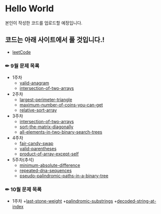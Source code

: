 # Hello World
본인이 작성한 코드를 업로드할 예정입니다.

## 코드는 아래 사이트에서 풀 것입니다.!
 * [leetCode](https://leetcode.com/)

### ✏ 9월 문제 목록
  * 1주차
    + [valid-anagram](https://leetcode.com/problems/valid-anagram/)
    + [intersection-of-two-arrays](https://leetcode.com/problems/intersection-of-two-arrays-ii/)
  * 2주차
    + [largest-perimeter-triangle](https://leetcode.com/problems/largest-perimeter-triangle/)
    + [maximum-number-of-coins-you-can-get](https://leetcode.com/problems/maximum-number-of-coins-you-can-get/)
    + [relative-sort-array](https://leetcode.com/problems/relative-sort-array/ )
  * 3주차
    + [intersection-of-two-arrays](https://leetcode.com/problems/intersection-of-two-arrays/)
    + [sort-the-matrix-diagonally](https://leetcode.com/problems/sort-the-matrix-diagonally/)
    + [all-elements-in-two-binary-search-trees](https://leetcode.com/problems/all-elements-in-two-binary-search-trees/)
  * 4주차
    + [fair-candy-swap](https://leetcode.com/problems/fair-candy-swap/)
    + [valid-parentheses](https://leetcode.com/problems/valid-parentheses/)
    + [product-of-array-except-self](https://leetcode.com/problems/product-of-array-except-self/)
  * 5주차(추석)
    + [minimum-absolute-difference](https://leetcode.com/problems/minimum-absolute-difference/) 
    + [repeated-dna-sequences](https://leetcode.com/problems/repeated-dna-sequences/)
    + [pseudo-palindromic-paths-in-a-binary-tree](https://leetcode.com/problems/pseudo-palindromic-paths-in-a-binary-tree/)
   
### ✏ 10월 문제 목록
   * 1주차
     +[last-stone-weight](https://leetcode.com/problems/last-stone-weight/)
     +[palindromic-substrings](https://leetcode.com/problems/palindromic-substrings/)
     +[decoded-string-at-index](https://leetcode.com/problems/decoded-string-at-index/)
